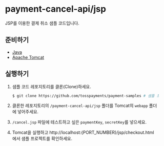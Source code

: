 # payment-cancel-api/jsp

JSP를 이용한 결제 취소 샘플 코드입니다.

## 준비하기

- [Java](https://www.oracle.com/kr/java/technologies/downloads/)
- [Apache Tomcat](https://tomcat.apache.org/download-90.cgi)

## 실행하기

1. 샘플 코드 레포지토리를 클론(Clone)하세요.

   ```sh
   $ git clone https://github.com/tosspayments/payment-samples # 샘플 프로젝트 클론
   ```

2. 클론한 레포지토리의 `/payment-cancel-api/jsp` 폴더를 Tomcat의 `webapp` 폴더에 넣어주세요.

3. `/cancel.jsp` 파일에 테스트하고 싶은 `paymentKey`, `secretKey`를 넣으세요.

4. Tomcat을 실행하고 http://localhost:{PORT_NUMBER}/jsp/checkout.html 에서 샘플 프로젝트를 확인하세요.
